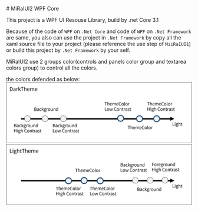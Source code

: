 \# MiRaIUI2 WPF Core

This project is a WPF UI Resouse Library, build by .net Core 3.1

Because of the code of `WPF` on `.Net Core` and code of `WPF` on `.Net Framework` are same, you also can use the project in `.Net Framework` by copy all the xaml source file to your project (please reference the use step of `MiiRaIUI1`) or build this project by `.Net Framework` by your self.

MiRaIUI2 use 2 groups color(controls and panels color group and textarea colors group) to control all the colors.

the colors defended as below:
![Dark Theme Color Mode](WPFUIProject2\pic\DarkThemeColorMode.png)
![Light Theme Color Mode](WPFUIProject2\pic\LightThemeColorMode.png)